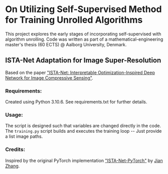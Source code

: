 # On Utilizing Self-Supervised Method for Training Unrolled Algorithms
This project explores the early stages of incorporating self-supervised with algorithm unrolling. Code was written as part of a mathematical-engineering master's thesis (60 ECTS) @ Aalborg University, Denmark.

## ISTA-Net Adaptation for Image Super-Resolution
Based on the paper ["ISTA-Net: Interpretable Optimization-Inspired Deep Network for Image Compressive Sensing"](https://arxiv.org/abs/1706.07929).

### Requirements:
Created using Python 3.10.6. See requirements.txt for further details.

### Usage:
The script is designed such that variables are changed directly in the code. The `training.py` script builds and executes the training loop -- Just provide a list image paths.

### Credits:
Inspired by the original PyTorch implementation ["ISTA-Net-PyTorch"](https://github.com/jianzhangcs/ISTA-Net-PyTorch) by [Jian Zhang](https://github.com/jianzhangcs).

